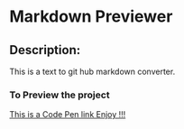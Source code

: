 # Markdown Previewer

## Description:
This is a text to git hub markdown converter.  

### To Preview the project
[This is a Code Pen link Enjoy !!!](https://codepen.io/tdas4/full/Wzydxx/)
